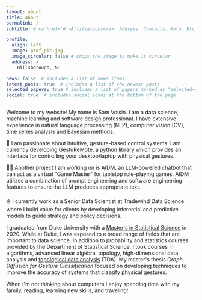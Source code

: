 ```yaml
---
layout: about
title: About
permalink: /
subtitle: # <a href='#'>Affiliations</a>. Address. Contacts. Moto. Etc.

profile:
  align: left
  image: prof_pic.jpg
  image_circular: false # crops the image to make it circular
  address: >
    Hillsborough, NC

news: false  # includes a list of news items
latest_posts: true  # includes a list of the newest posts
selected_papers: true # includes a list of papers marked as "selected={true}"
social: true  # includes social icons at the bottom of the page
---
```


Welcome to my website! My name is Sam Voisin. I am a data science, machine learning and software design professional. I have extensive experience in natural language processing (NLP), computer vision (CV), time series analysis and Bayesian methods.

🦾 I am passionate about intuitive, gesture-based control systems. I am currently developing [GestuReMote](https://github.com/samvoisin/gesture-control), a python library which provides an interface for controlling your desktop/laptop with physical gestures.

🧙‍♂️ Another project I am working on is [AIDM](https://github.com/samvoisin/ai-dungeon-master), an LLM-powered chatbot that can act as a virtual "Game Master" for tabletop role-playing games. AIDM utilizes a combination of prompt engineering and software engineering features to ensure the LLM produces appropriate text.

⛵️ I currently work as a Senior Data Scientist at Tradewind Data Science where I build value for clients by developing inferential and predictive models to guide strategy and policy decisions.

I graduated from Duke University with a [Master's in Statistical Science](https://stat.duke.edu/) in 2020. While at Duke, I was exposed to a broad range of fields that are important to data science. In addition to probability and statistics courses provided by the Department of Statistical Science, I took courses in algorithms, advanced linear algebra, topology, high-dimensional data analysis and [topological data analysis](https://en.wikipedia.org/wiki/Topological_data_analysis) (TDA). My master's thesis *Graph Diffusion for Gesture Classification* focused on developing techniques to improve the accuracy of systems that classify physical gestures.

When I'm not thinking about computers I enjoy spending time with my family, reading, learning new skills, and traveling!
